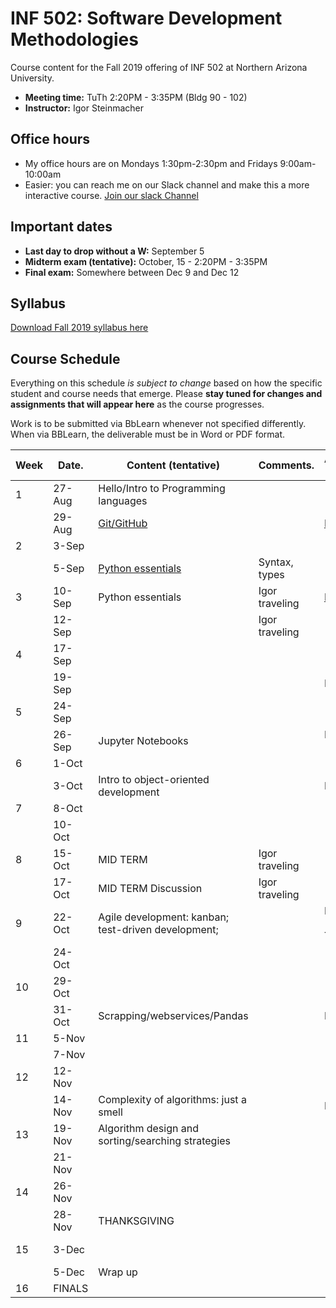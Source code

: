 # INF 502: Software Development Methodologies

Course content for the Fall 2019 offering of INF 502 at Northern Arizona University.

* **Meeting time:** TuTh 2:20PM - 3:35PM (Bldg 90 - 102)
* **Instructor:** Igor Steinmacher

## Office hours
* My office hours are on Mondays 1:30pm-2:30pm and Fridays 9:00am-10:00am
* Easier: you can reach me on our Slack channel and make this a more interactive course. [Join our slack Channel](https://join.slack.com/t/inf502-fall2019/shared_invite/enQtNzI1NDAyMDY2NzY5LWY2MDZkMDUxODlkMGY2NzdhMWMwZjkzMGFiOTU3MDY5YWI0ZDBjOWU2ZGJlMTY4ZDQwZmRiZWQ4YWNkMTUyNDY)

## Important dates

* **Last day to drop without a W:** September 5
* **Midterm exam (tentative):** October, 15 - 2:20PM - 3:35PM
* **Final exam:** Somewhere between Dec 9 and Dec 12

## Syllabus

[Download Fall 2019 syllabus here](documents/INF502_Syllabus_Steinmacher.pdf)

## Course Schedule
Everything on this schedule *is subject to change* based on how the specific student and course needs that emerge. Please **stay tuned for changes and assignments that will appear here** as the course progresses.

Work is to be submitted via BbLearn whenever not specified differently. When via BBLearn, the deliverable must be in Word or PDF format.

|Week|Date.   | Content (tentative)                                   | Comments.      | Assignments out          | Deadline |
|----|--------|-------------------------------------------------------|----------------|--------------------------|----------|
| 1  | 27-Aug | Hello/Intro to Programming languages                  |                |                          |          |
|    | 29-Aug | [Git/GitHub](slides/lectureGit.pdf)                   |                | [HW1](assignments/01_git.md)|.      |
| 2  | 3-Sep  |                                                       |                |                          |          |
|    | 5-Sep  |[Python essentials](slides/Python_ready_set_go.pdf) | Syntax, types               |                          |          |
| 3  | 10-Sep | Python essentials                            | Igor traveling | [PA1](assignments/pa01.md), [HW2](assignments/02_basicPython.md) |  HW1          |
|    | 12-Sep |              | Igor traveling |                          |          |
| 4  | 17-Sep |                                                       |                |                          |       |
|    | 19-Sep |                                                       |                | HW3                      | HW2          |
| 5  | 24-Sep |                                                       |                |                          |          |
|    | 26-Sep | Jupyter Notebooks                                     |                | HW4 (Jupyter)            | HW3      |
| 6  | 1-Oct  |                                                       |                |                          |          |
|    | 3-Oct  | Intro to object-oriented development                  |                | HW5                      | HW4, PA1     |
| 7  | 8-Oct  |                                                       |                |                          |          |
|    | 10-Oct |                                                       |                |                          | HW5      |
| 8  | 15-Oct | MID TERM                                              | Igor traveling |                          |          |
|    | 17-Oct | MID TERM Discussion                                   | Igor traveling |                          |          |
| 9  | 22-Oct | Agile development: kanban; test-driven development;   |                | HW5 (stories, TDD), PA2  |          |
|    | 24-Oct |                                                       |                |                          |          |
| 10 | 29-Oct |                                                       |                |                          | HW5      |
|    | 31-Oct | Scrapping/webservices/Pandas                          |                | PA3, HW6                 | PA2      |
| 11 | 5-Nov  |                                                       |                |                          |          |
|    | 7-Nov  |                                                       |                |                          | HW6      |
| 12 | 12-Nov |                                                       |                |                          |          |
|    | 14-Nov | Complexity of algorithms: just a smell                |                | HW7                      |          |
| 13 | 19-Nov | Algorithm design and sorting/searching strategies     |                |                          |          |
|    | 21-Nov |                                                       |                |                          |          |
| 14 | 26-Nov |                                                       |                |                          |          |
|    | 28-Nov | THANKSGIVING                                          |                |                          |          |
| 15 | 3-Dec  |                                                       |                |                          | HW7, PA3 |
|    | 5-Dec  | Wrap up                                               |                |                          |          |
| 16 | FINALS |                                                       |                |                          |          |
